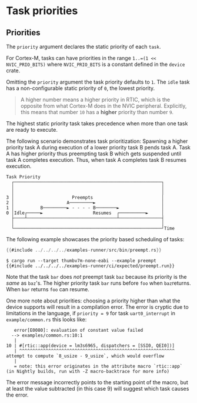 # Task priorities

## Priorities

The `priority` argument declares the static priority of each `task`.

For Cortex-M, tasks can have priorities in the range `1..=(1 << NVIC_PRIO_BITS)`
where `NVIC_PRIO_BITS` is a constant defined in the `device` crate.

Omitting the `priority` argument the task priority defaults to `1`.
The `idle` task has a non-configurable static priority of `0`, the lowest priority.

> A higher number means a higher priority in RTIC, which is the opposite from what
> Cortex-M does in the NVIC peripheral.
> Explicitly, this means that number `10` has a **higher** priority than number `9`.

The highest static priority task takes precedence when more than one
task are ready to execute.

The following scenario demonstrates task prioritization:
Spawning a higher priority task A during execution of a lower priority task B pends
task A. Task A has higher priority thus preempting task B which gets suspended
until task A completes execution. Thus, when task A completes task B resumes execution.

```text
Task Priority
  ┌────────────────────────────────────────────────────────┐
  │                                                        │
  │                                                        │
3 │                      Preempts                          │
2 │                    A─────────►                         │
1 │          B─────────► - - - - B────────►                │
0 │Idle┌─────►                   Resumes  ┌──────────►     │
  ├────┴──────────────────────────────────┴────────────────┤
  │                                                        │
  └────────────────────────────────────────────────────────┘Time
```

The following example showcases the priority based scheduling of tasks:

``` rust
{{#include ../../../../examples-runner/src/bin/preempt.rs}}
```

``` console
$ cargo run --target thumbv7m-none-eabi --example preempt
{{#include ../../../../examples-runner/ci/expected/preempt.run}}
```

Note that the task `bar` does *not* preempt task `baz` because its priority
is the *same* as `baz`'s. The higher priority task `bar` runs before `foo`
when `baz`returns. When `bar` returns `foo` can resume.

One more note about priorities: choosing a priority higher than what the device
supports will result in a compilation error.
The error is cryptic due to limitations in the language,
if `priority = 9` for task `uart0_interrupt` in `example/common.rs` this looks like:

```text
   error[E0080]: evaluation of constant value failed
  --> examples/common.rs:10:1
   |
10 | #[rtic::app(device = lm3s6965, dispatchers = [SSI0, QEI0])]
   | ^^^^^^^^^^^^^^^^^^^^^^^^^^^^^^^^^^^^^^^^^^^^^^^^^^^^^^^^^^^ attempt to compute `8_usize - 9_usize`, which would overflow
   |
   = note: this error originates in the attribute macro `rtic::app` (in Nightly builds, run with -Z macro-backtrace for more info)

```

The error message incorrectly points to the starting point of the macro, but at least the
value subtracted (in this case 9) will suggest which task causes the error.
